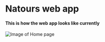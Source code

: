 # Natours web app

#### This is how the web app looks like currently
![Image of Home page](https://octodex.github.com/images/yaktocat.png)
